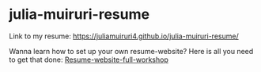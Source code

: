 # julia-muiruri-resume

Link to my resume: https://juliamuiruri4.github.io/julia-muiruri-resume/

Wanna learn how to set up your own resume-website? Here is all you need to get that done: [Resume-website-full-workshop](https://github.com/microsoft/workshop-library/blob/main/full/build-resume-website/README.md/?WT.mc_id=academic-70942-juliamuiruri)


